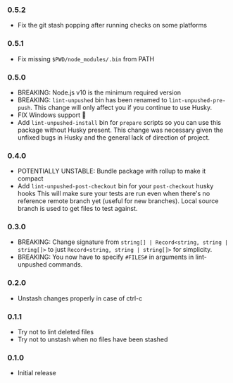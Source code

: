 ### 0.5.2

- Fix the git stash popping after running checks on some platforms

### 0.5.1

- Fix missing `$PWD/node_modules/.bin` from PATH

### 0.5.0

- BREAKING: Node.js v10 is the minimum required version
- BREAKING: `lint-unpushed` bin has been renamed to `lint-unpushed-pre-push`. This change will only
  affect you if you continue to use Husky.
- FIX Windows support :tada:
- Add `lint-unpushed-install` bin for `prepare` scripts so you can use this package without Husky present.
  This change was necessary given the unfixed bugs in Husky and the general lack of direction of project.

### 0.4.0

- POTENTIALLY UNSTABLE: Bundle package with rollup to make it compact
- Add `lint-unpushed-post-checkout` bin for your `post-checkout` husky hooks
  This will make sure your tests are run even when there's no reference remote branch yet (useful for new branches).
  Local source branch is used to get files to test against.

### 0.3.0

- BREAKING: Change signature from `string[] | Record<string, string | string[]>` to just `Record<string, string | string[]>` for simplicity.
- BREAKING: You now have to specify `#FILES#` in arguments in lint-unpushed commands.

### 0.2.0

- Unstash changes properly in case of ctrl-c

### 0.1.1

- Try not to lint deleted files
- Try not to unstash when no files have been stashed

### 0.1.0

- Initial release
